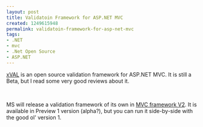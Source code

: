 ```yaml
---
layout: post
title: Validatoin Framework for ASP.NET MVC
created: 1249615948
permalink: validatoin-framework-for-asp-net-mvc
tags:
- .NET
- mvc
- .Net Open Source
- ASP.NET
---
```

<p><a href="http://ASP.NET MVC" target="_blank">xVAL</a> is an open source validation framework for ASP.NET MVC. It is still a Beta, but I read some very good reviews about it.</p>
<p>&nbsp;</p>
<p>MS will release a validation framework of its own in <a href="http://weblogs.asp.net/scottgu/archive/2009/07/31/asp-net-mvc-v2-preview-1-released.aspx" target="_blank">MVC framework V2</a>. It is available in Preview 1 version (alpha?), but you can run it side-by-side with the good ol' version 1.</p>

